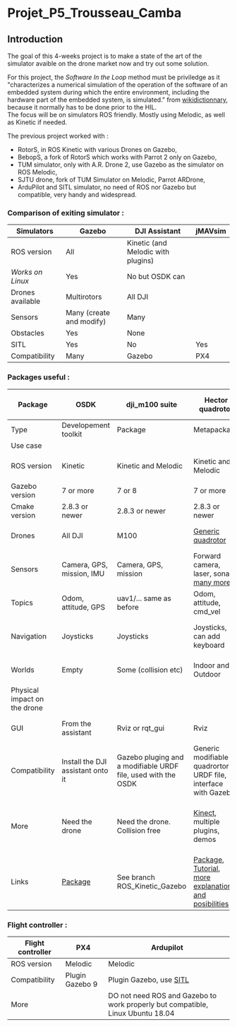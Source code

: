 # Projet_P5_Trousseau_Camba

## Introduction

The goal of this 4-weeks project is to make a state of the art of the simulator avaible on the drone market now and try out some solution. 

For this project, the *Software In the Loop* method must be priviledge as it "characterizes a numerical simulation of the operation of the software of an embedded system during which the entire environment, including the hardware part of the embedded system, is simulated." from [wikidictionnary](https://fr.wiktionary.org/wiki/software-in-the-loop), because it normally has to be done prior to the HIL.\
The focus will be on simulators ROS friendly. Mostly using Melodic, as well as Kinetic if needed.


The previous project worked with : 
- RotorS, in ROS Kinetic with various Drones on Gazebo,
- BebopS, a fork of RotorS which works with Parrot 2 only on Gazebo,
- TUM simulator, only with A.R. Drone 2, use Gazebo as the simulator on ROS Melodic,
- SJTU drone, fork of TUM Simulator on Melodic, Parrot ARDrone,
- ArduPilot and SITL simulator, no need of ROS nor Gazebo but compatible, very handy and widespread.



### Comparison of exiting simulator :


Simulators | Gazebo | DJI Assistant | jMAVsim 
----------|-----------------|-----------------|-----
ROS version | All | Kinetic (and Melodic with plugins)
*Works on Linux* | Yes | No but OSDK can 
Drones available | Multirotors | All DJI
Sensors | Many (create and modify) | Many 
Obstacles | Yes | None
SITL | Yes | No | Yes
Compatibility | Many | Gazebo | PX4




### Packages useful :

Package | OSDK | dji_m100 suite | Hector quadrotor | SJTU *à essayer* | ROS Quadrotor Simulator | *ArduCopter* 
--------|-----|-----------|-----------|-----------|-----|---
Type | Developement toolkit | Package | Metapackage | Package | Package | Package
Use case | | | | | | | 
ROS version | Kinetic | Kinetic and Melodic | Kinetic and Melodic | Melodic | Indigo (maybe KInetic)
Gazebo version | 7 or more | 7 or 8 | 7 or more | 7 | 7 | 
Cmake version | 2.8.3 or newer | 2.8.3 or newer | 2.8.3 or newer | 3.2.2 | 2.8.3 | 
Drones | All DJI | M100 | [Generic quadrotor](http://wiki.ros.org/hector_quadrotor_description) | Parrot AR Drone | AsTec and others multirotors
Sensors | Camera, GPS, mission, IMU | Camera, GPS, mission | Forward camera, laser, sonar, [many more...](https://github.com/tu-darmstadt-ros-pkg/hector_quadrotor) | Forward/backward camera, laser, sonar, IMU | Camera, sonar
Topics | Odom, attitude, GPS | uav1/... same as before | Odom, attitude, cmd_vel | [Topics related to sensors](https://github.com/edowson/sjtu_drone#read-sensor-data-from-ros-topics) or use RQT GUI 
Navigation | Joysticks | Joysticks | Joysticks, can add keyboard | Joystick, keyboard or waypoints | Xbox joysticks, waypoints, autonomous
Worlds | Empty | Some  (collision etc) | Indoor and Outdoor | Some | Many, indoor and outdoor | 
Physical impact on the drone | | | | Wind | 
GUI | From the assistant | Rviz or rqt_gui | Rviz | rqt_gui or GZcliebnt from Gazebo | Rviz
Compatibility | Install the DJI assistant onto it | Gazebo pluging and a modifiable URDF file, used with the OSDK | Generic modifiable quadrortor URDF file, interface with Gazebo | Many Gazebo plugins | Use mav comm package from PX4, MoveIt! and RotorS 
More | Need the drone | Need the drone. Collision free | [Kinect](https://github.com/kkelchte/hector_quadrotor), multiple plugins, demos | Simulate wind flow, race. May need [Gazebo 9 and Ubuntu 18.04](https://github.com/tahsinkose/sjtu-drone). Fork of [tum_simulator](http://wiki.ros.org/tum_simulator) | Path planning, obstacle avoidance, ~2 and 3D mapping
Links | [Package](https://github.com/dji-sdk/Onboard-SDK/) | See branch ROS_Kinetic_Gazebo | [Package](http://wiki.ros.org/hector_quadrotor), [Tutorial](https://hub.packtpub.com/using-ros-uavs/), [more explanations and posibilities](https://wiki.ros.org/tu-darmstadt-ros-pkg/) | See previous work or [here](https://github.com/tahsinkose/sjtu-drone) | See [here](https://github.com/wilselby/ROS_quadrotor_simulator)

### Flight controller : 

Flight controller | PX4 | Ardupilot 
---|----|-----
ROS version | Melodic | Melodic
Compatibility | Plugin Gazebo 9 | Plugin Gazebo, use [SITL](https://ardupilot.org/dev/docs/using-gazebo-simulator-with-sitl.html)
More | | DO not need ROS and Gazebo to work properly but compatible, Linux Ubuntu 18.04

